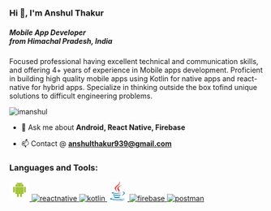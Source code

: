 <h3>Hi 👋, I'm Anshul Thakur</h3>
<h5>Mobile App Developer<br>from Himachal Pradesh, India</h5>
<p>
  Focused professional having excellent technical and communication skills, and
  offering 4+ years of experience in Mobile apps development. Proficient in building 
  high quality mobile apps using Kotlin for native apps and react-native for hybrid apps. 
  Specialize in thinking outside the box tofind unique solutions to difficult engineering problems.
</p>

<p align="left"> <img src="https://komarev.com/ghpvc/?username=imanshul&label=Profile%20views&color=0e75b6&style=flat" alt="imanshul" /> </p>

- 💬 Ask me about **Android, React Native, Firebase**

- 📫 Contact @ **anshulthakur939@gmail.com**

<h3 align="left">Languages and Tools:</h3>
<p align="left"> 
  <a href="https://developer.android.com" target="_blank" rel="noreferrer"> <img src="https://raw.githubusercontent.com/devicons/devicon/master/icons/android/android-original-wordmark.svg" alt="android" width="40" height="40"/> </a>
  <a href="https://reactnative.dev/" target="_blank" rel="noreferrer"> <img src="https://reactnative.dev/img/header_logo.svg" alt="reactnative" width="40" height="40"/> </a> 
  <a href="https://kotlinlang.org" target="_blank" rel="noreferrer"> <img src="https://www.vectorlogo.zone/logos/kotlinlang/kotlinlang-icon.svg" alt="kotlin" width="40" height="40"/> </a> 
  <a href="https://www.java.com" target="_blank" rel="noreferrer"> <img src="https://raw.githubusercontent.com/devicons/devicon/master/icons/java/java-original.svg" alt="java" width="40" height="40"/> </a> 
  <a href="https://firebase.google.com/" target="_blank" rel="noreferrer"> <img src="https://www.vectorlogo.zone/logos/firebase/firebase-icon.svg" alt="firebase" width="40" height="40"/> </a> 
  <a href="https://postman.com" target="_blank" rel="noreferrer"> <img src="https://www.vectorlogo.zone/logos/getpostman/getpostman-icon.svg" alt="postman" width="40" height="40"/> </a> 
</p>

<!---
imanshul/imanshul is a ✨ special ✨ repository because its `README.md` (this file) appears on your GitHub profile.
You can click the Preview link to take a look at your changes.
--->
